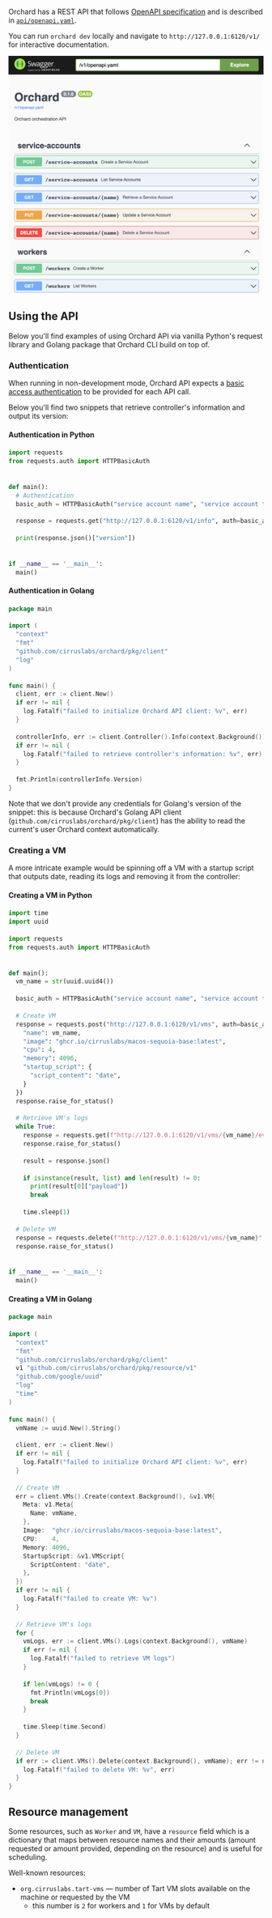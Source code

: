 Orchard has a REST API that follows [OpenAPI specification](https://swagger.io/specification/) and is described in [`api/openapi.yaml`](https://github.com/cirruslabs/orchard/blob/main/api/openapi.yaml).

You can run `orchard dev` locally and navigate to `http://127.0.0.1:6120/v1/` for interactive documentation.

![](/assets/images/orchard/orchard-api-documentation-browser.png)

## Using the API

Below you'll find examples of using Orchard API via vanilla Python's request library and Golang package that Orchard CLI build on top of.

### Authentication

When running in non-development mode, Orchard API expects a [basic access authentication](https://en.wikipedia.org/wiki/Basic_access_authentication) to be provided for each API call.

Below you'll find two snippets that retrieve controller's information and output its version:

#### Authentication in Python

```python
import requests
from requests.auth import HTTPBasicAuth


def main():
  # Authentication
  basic_auth = HTTPBasicAuth("service account name", "service account token")

  response = requests.get("http://127.0.0.1:6120/v1/info", auth=basic_auth)

  print(response.json()["version"])


if __name__ == '__main__':
  main()
```

#### Authentication in Golang

```go
package main

import (
  "context"
  "fmt"
  "github.com/cirruslabs/orchard/pkg/client"
  "log"
)

func main() {
  client, err := client.New()
  if err != nil {
    log.Fatalf("failed to initialize Orchard API client: %v", err)
  }

  controllerInfo, err := client.Controller().Info(context.Background())
  if err != nil {
    log.Fatalf("failed to retrieve controller's information: %v", err)
  }

  fmt.Println(controllerInfo.Version)
}
```

Note that we don't provide any credentials for Golang's version of the snippet: this is because Orchard's Golang API client (`github.com/cirruslabs/orchard/pkg/client`) has the ability to read the current's user Orchard context automatically.

### Creating a VM

A more intricate example would be spinning off a VM with a startup script that outputs date, reading its logs and removing it from the controller:

#### Creating a VM in Python

```python
import time
import uuid

import requests
from requests.auth import HTTPBasicAuth


def main():
  vm_name = str(uuid.uuid4())

  basic_auth = HTTPBasicAuth("service account name", "service account token")

  # Create VM
  response = requests.post("http://127.0.0.1:6120/v1/vms", auth=basic_auth, json={
    "name": vm_name,
    "image": "ghcr.io/cirruslabs/macos-sequoia-base:latest",
    "cpu": 4,
    "memory": 4096,
    "startup_script": {
      "script_content": "date",
    }
  })
  response.raise_for_status()

  # Retrieve VM's logs
  while True:
    response = requests.get(f"http://127.0.0.1:6120/v1/vms/{vm_name}/events", auth=basic_auth)
    response.raise_for_status()

    result = response.json()

    if isinstance(result, list) and len(result) != 0:
      print(result[0]["payload"])
      break

    time.sleep(1)

  # Delete VM
  response = requests.delete(f"http://127.0.0.1:6120/v1/vms/{vm_name}", auth=basic_auth)
  response.raise_for_status()


if __name__ == '__main__':
  main()
```

#### Creating a VM in Golang

```go
package main

import (
  "context"
  "fmt"
  "github.com/cirruslabs/orchard/pkg/client"
  v1 "github.com/cirruslabs/orchard/pkg/resource/v1"
  "github.com/google/uuid"
  "log"
  "time"
)

func main() {
  vmName := uuid.New().String()

  client, err := client.New()
  if err != nil {
    log.Fatalf("failed to initialize Orchard API client: %v", err)
  }

  // Create VM
  err = client.VMs().Create(context.Background(), &v1.VM{
    Meta: v1.Meta{
      Name: vmName,
    },
    Image:  "ghcr.io/cirruslabs/macos-sequoia-base:latest",
    CPU:    4,
    Memory: 4096,
    StartupScript: &v1.VMScript{
      ScriptContent: "date",
    },
  })
  if err != nil {
    log.Fatalf("failed to create VM: %v")
  }

  // Retrieve VM's logs
  for {
    vmLogs, err := client.VMs().Logs(context.Background(), vmName)
    if err != nil {
      log.Fatalf("failed to retrieve VM logs")
    }

    if len(vmLogs) != 0 {
      fmt.Println(vmLogs[0])
      break
    }

    time.Sleep(time.Second)
  }

  // Delete VM
  if err := client.VMs().Delete(context.Background(), vmName); err != nil {
    log.Fatalf("failed to delete VM: %v", err)
  }
}
```

## Resource management

Some resources, such as `Worker` and `VM`, have a `resource` field which is a dictionary that maps between resource names and their amounts (amount requested or amount provided, depending on the resource) and is useful for scheduling.

Well-known resources:

* `org.cirruslabs.tart-vms` — number of Tart VM slots available on the machine or requested by the VM
    * this number is `2` for workers and `1` for VMs by default
